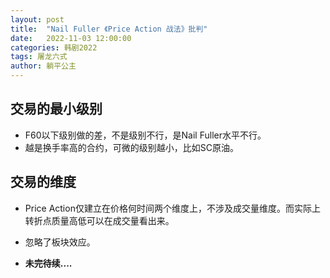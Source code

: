 ```yaml
---
layout: post
title:  "Nail Fuller 《Price Action 战法》批判"
date:   2022-11-03 12:00:00
categories: 韩剧2022
tags: 屠龙六式
author: 躺平公主
---
```

## 交易的最小级别
* F60以下级别做的差，不是级别不行，是Nail Fuller水平不行。
* 越是换手率高的合约，可微的级别越小，比如SC原油。

## 交易的维度
* Price Action仅建立在价格何时间两个维度上，不涉及成交量维度。而实际上转折点质量高低可以在成交量看出来。
* 忽略了板块效应。

* **未完待续....**
